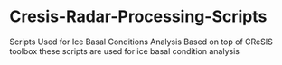 # Cresis-Radar-Processing-Scripts
Scripts Used for Ice Basal Conditions Analysis
Based on top of CReSIS toolbox these scripts are used for ice basal condition analysis
